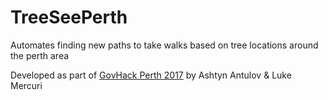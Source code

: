 # TreeSeePerth
Automates finding new paths to take walks based on tree locations around the perth area

Developed as part of [GovHack Perth 2017](https://2017.hackerspace.govhack.org/project/treesee) by Ashtyn 
Antulov & Luke Mercuri
